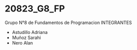 # 20823_G8_FP
Grupo N°8 de Fundamentos de Programacion
INTEGRANTES
* Astudillo Adriana
* Muñoz Sarahi
* Nero Alan
